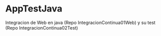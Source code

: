 # AppTestJava
Integracion de Web en java (Repo IntegracionContinua01Web) y su test (Repo IntegracionContinua02Test)
